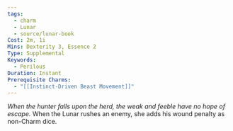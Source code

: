```yaml
---
tags:
  - charm
  - Lunar
  - source/lunar-book
Cost: 2m, 1i
Mins: Dexterity 3, Essence 2
Type: Supplemental
Keywords:
  - Perilous
Duration: Instant
Prerequisite Charms:
  - "[[Instinct-Driven Beast Movement]]"
---
```

*When the hunter falls upon the herd, the weak and feeble have no hope of escape.*
When the Lunar rushes an enemy, she adds his wound penalty as non-Charm dice.